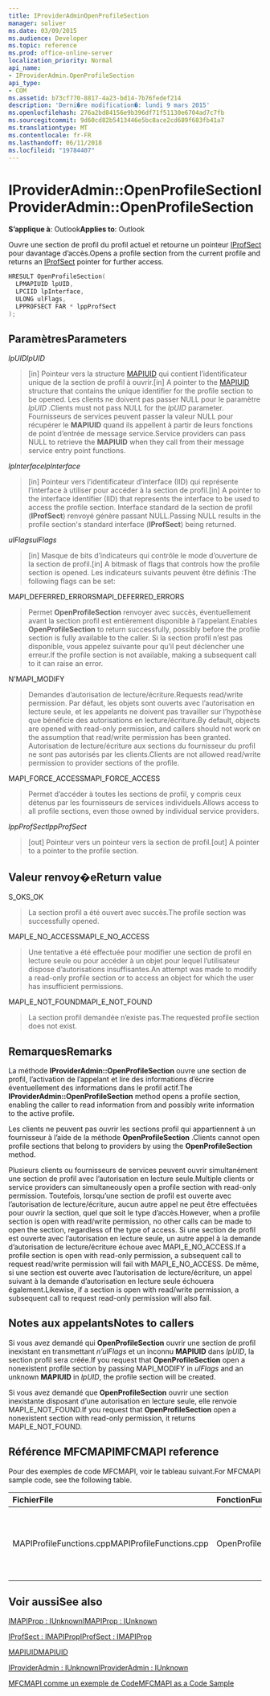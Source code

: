 ```yaml
---
title: IProviderAdminOpenProfileSection
manager: soliver
ms.date: 03/09/2015
ms.audience: Developer
ms.topic: reference
ms.prod: office-online-server
localization_priority: Normal
api_name:
- IProviderAdmin.OpenProfileSection
api_type:
- COM
ms.assetid: b73cf770-8817-4a23-bd14-7b76fedef214
description: 'Derni�re modification�: lundi 9 mars 2015'
ms.openlocfilehash: 276a2bd84156e9b396df71f51130e6704ad7c7fb
ms.sourcegitcommit: 9d60cd82b5413446e5bc8ace2cd689f683fb41a7
ms.translationtype: MT
ms.contentlocale: fr-FR
ms.lasthandoff: 06/11/2018
ms.locfileid: "19784407"
---
```

# <a name="iprovideradminopenprofilesection"></a><span data-ttu-id="74191-103">IProviderAdmin::OpenProfileSection</span><span class="sxs-lookup"><span data-stu-id="74191-103">IProviderAdmin::OpenProfileSection</span></span>

  
  
<span data-ttu-id="74191-104">**S’applique à**: Outlook</span><span class="sxs-lookup"><span data-stu-id="74191-104">**Applies to**: Outlook</span></span> 
  
<span data-ttu-id="74191-105">Ouvre une section de profil du profil actuel et retourne un pointeur [IProfSect](iprofsectimapiprop.md) pour davantage d’accès.</span><span class="sxs-lookup"><span data-stu-id="74191-105">Opens a profile section from the current profile and returns an [IProfSect](iprofsectimapiprop.md) pointer for further access.</span></span> 
  
```cpp
HRESULT OpenProfileSection(
  LPMAPIUID lpUID,
  LPCIID lpInterface,
  ULONG ulFlags,
  LPPROFSECT FAR * lppProfSect
);
```

## <a name="parameters"></a><span data-ttu-id="74191-106">Paramètres</span><span class="sxs-lookup"><span data-stu-id="74191-106">Parameters</span></span>

 <span data-ttu-id="74191-107">_lpUID_</span><span class="sxs-lookup"><span data-stu-id="74191-107">_lpUID_</span></span>
  
> <span data-ttu-id="74191-108">[in] Pointeur vers la structure [MAPIUID](mapiuid.md) qui contient l’identificateur unique de la section de profil à ouvrir.</span><span class="sxs-lookup"><span data-stu-id="74191-108">[in] A pointer to the [MAPIUID](mapiuid.md) structure that contains the unique identifier for the profile section to be opened.</span></span> <span data-ttu-id="74191-109">Les clients ne doivent pas passer NULL pour le paramètre _lpUID_ .</span><span class="sxs-lookup"><span data-stu-id="74191-109">Clients must not pass NULL for the  _lpUID_ parameter.</span></span> <span data-ttu-id="74191-110">Fournisseurs de services peuvent passer la valeur NULL pour récupérer le **MAPIUID** quand ils appellent à partir de leurs fonctions de point d’entrée de message service.</span><span class="sxs-lookup"><span data-stu-id="74191-110">Service providers can pass NULL to retrieve the **MAPIUID** when they call from their message service entry point functions.</span></span> 
    
 <span data-ttu-id="74191-111">_lpInterface_</span><span class="sxs-lookup"><span data-stu-id="74191-111">_lpInterface_</span></span>
  
> <span data-ttu-id="74191-112">[in] Pointeur vers l’identificateur d’interface (IID) qui représente l’interface à utiliser pour accéder à la section de profil.</span><span class="sxs-lookup"><span data-stu-id="74191-112">[in] A pointer to the interface identifier (IID) that represents the interface to be used to access the profile section.</span></span> <span data-ttu-id="74191-113">Interface standard de la section de profil (**IProfSect**) renvoyé génère passant NULL.</span><span class="sxs-lookup"><span data-stu-id="74191-113">Passing NULL results in the profile section's standard interface (**IProfSect**) being returned.</span></span> 
    
 <span data-ttu-id="74191-114">_ulFlags_</span><span class="sxs-lookup"><span data-stu-id="74191-114">_ulFlags_</span></span>
  
> <span data-ttu-id="74191-115">[in] Masque de bits d’indicateurs qui contrôle le mode d’ouverture de la section de profil.</span><span class="sxs-lookup"><span data-stu-id="74191-115">[in] A bitmask of flags that controls how the profile section is opened.</span></span> <span data-ttu-id="74191-116">Les indicateurs suivants peuvent être définis :</span><span class="sxs-lookup"><span data-stu-id="74191-116">The following flags can be set:</span></span>
    
<span data-ttu-id="74191-117">MAPI_DEFERRED_ERRORS</span><span class="sxs-lookup"><span data-stu-id="74191-117">MAPI_DEFERRED_ERRORS</span></span> 
  
> <span data-ttu-id="74191-118">Permet **OpenProfileSection** renvoyer avec succès, éventuellement avant la section profil est entièrement disponible à l’appelant.</span><span class="sxs-lookup"><span data-stu-id="74191-118">Enables **OpenProfileSection** to return successfully, possibly before the profile section is fully available to the caller.</span></span> <span data-ttu-id="74191-119">Si la section profil n’est pas disponible, vous appelez suivante pour qu’il peut déclencher une erreur.</span><span class="sxs-lookup"><span data-stu-id="74191-119">If the profile section is not available, making a subsequent call to it can raise an error.</span></span> 
    
<span data-ttu-id="74191-120">N'</span><span class="sxs-lookup"><span data-stu-id="74191-120">MAPI_MODIFY</span></span> 
  
> <span data-ttu-id="74191-121">Demandes d’autorisation de lecture/écriture.</span><span class="sxs-lookup"><span data-stu-id="74191-121">Requests read/write permission.</span></span> <span data-ttu-id="74191-122">Par défaut, les objets sont ouverts avec l’autorisation en lecture seule, et les appelants ne doivent pas travailler sur l’hypothèse que bénéficie des autorisations en lecture/écriture.</span><span class="sxs-lookup"><span data-stu-id="74191-122">By default, objects are opened with read-only permission, and callers should not work on the assumption that read/write permission has been granted.</span></span> <span data-ttu-id="74191-123">Autorisation de lecture/écriture aux sections du fournisseur du profil ne sont pas autorisés par les clients.</span><span class="sxs-lookup"><span data-stu-id="74191-123">Clients are not allowed read/write permission to provider sections of the profile.</span></span>
    
<span data-ttu-id="74191-124">MAPI_FORCE_ACCESS</span><span class="sxs-lookup"><span data-stu-id="74191-124">MAPI_FORCE_ACCESS</span></span>
  
> <span data-ttu-id="74191-125">Permet d’accéder à toutes les sections de profil, y compris ceux détenus par les fournisseurs de services individuels.</span><span class="sxs-lookup"><span data-stu-id="74191-125">Allows access to all profile sections, even those owned by individual service providers.</span></span>
    
 <span data-ttu-id="74191-126">_lppProfSect_</span><span class="sxs-lookup"><span data-stu-id="74191-126">_lppProfSect_</span></span>
  
> <span data-ttu-id="74191-127">[out] Pointeur vers un pointeur vers la section de profil.</span><span class="sxs-lookup"><span data-stu-id="74191-127">[out] A pointer to a pointer to the profile section.</span></span>
    
## <a name="return-value"></a><span data-ttu-id="74191-128">Valeur renvoy�e</span><span class="sxs-lookup"><span data-stu-id="74191-128">Return value</span></span>

<span data-ttu-id="74191-129">S_OK</span><span class="sxs-lookup"><span data-stu-id="74191-129">S_OK</span></span> 
  
> <span data-ttu-id="74191-130">La section profil a été ouvert avec succès.</span><span class="sxs-lookup"><span data-stu-id="74191-130">The profile section was successfully opened.</span></span>
    
<span data-ttu-id="74191-131">MAPI_E_NO_ACCESS</span><span class="sxs-lookup"><span data-stu-id="74191-131">MAPI_E_NO_ACCESS</span></span> 
  
> <span data-ttu-id="74191-132">Une tentative a été effectuée pour modifier une section de profil en lecture seule ou pour accéder à un objet pour lequel l’utilisateur dispose d’autorisations insuffisantes.</span><span class="sxs-lookup"><span data-stu-id="74191-132">An attempt was made to modify a read-only profile section or to access an object for which the user has insufficient permissions.</span></span>
    
<span data-ttu-id="74191-133">MAPI_E_NOT_FOUND</span><span class="sxs-lookup"><span data-stu-id="74191-133">MAPI_E_NOT_FOUND</span></span> 
  
> <span data-ttu-id="74191-134">La section profil demandée n’existe pas.</span><span class="sxs-lookup"><span data-stu-id="74191-134">The requested profile section does not exist.</span></span>
    
## <a name="remarks"></a><span data-ttu-id="74191-135">Remarques</span><span class="sxs-lookup"><span data-stu-id="74191-135">Remarks</span></span>

<span data-ttu-id="74191-136">La méthode **IProviderAdmin::OpenProfileSection** ouvre une section de profil, l’activation de l’appelant et lire des informations d’écrire éventuellement des informations dans le profil actif.</span><span class="sxs-lookup"><span data-stu-id="74191-136">The **IProviderAdmin::OpenProfileSection** method opens a profile section, enabling the caller to read information from and possibly write information to the active profile.</span></span> 
  
<span data-ttu-id="74191-137">Les clients ne peuvent pas ouvrir les sections profil qui appartiennent à un fournisseur à l’aide de la méthode **OpenProfileSection** .</span><span class="sxs-lookup"><span data-stu-id="74191-137">Clients cannot open profile sections that belong to providers by using the **OpenProfileSection** method.</span></span> 
  
<span data-ttu-id="74191-138">Plusieurs clients ou fournisseurs de services peuvent ouvrir simultanément une section de profil avec l’autorisation en lecture seule.</span><span class="sxs-lookup"><span data-stu-id="74191-138">Multiple clients or service providers can simultaneously open a profile section with read-only permission.</span></span> <span data-ttu-id="74191-139">Toutefois, lorsqu’une section de profil est ouverte avec l’autorisation de lecture/écriture, aucun autre appel ne peut être effectuées pour ouvrir la section, quel que soit le type d’accès.</span><span class="sxs-lookup"><span data-stu-id="74191-139">However, when a profile section is open with read/write permission, no other calls can be made to open the section, regardless of the type of access.</span></span> <span data-ttu-id="74191-140">Si une section de profil est ouverte avec l’autorisation en lecture seule, un autre appel à la demande d’autorisation de lecture/écriture échoue avec MAPI_E_NO_ACCESS.</span><span class="sxs-lookup"><span data-stu-id="74191-140">If a profile section is open with read-only permission, a subsequent call to request read/write permission will fail with MAPI_E_NO_ACCESS.</span></span> <span data-ttu-id="74191-141">De même, si une section est ouverte avec l’autorisation de lecture/écriture, un appel suivant à la demande d’autorisation en lecture seule échouera également.</span><span class="sxs-lookup"><span data-stu-id="74191-141">Likewise, if a section is open with read/write permission, a subsequent call to request read-only permission will also fail.</span></span> 
  
## <a name="notes-to-callers"></a><span data-ttu-id="74191-142">Notes aux appelants</span><span class="sxs-lookup"><span data-stu-id="74191-142">Notes to callers</span></span>

<span data-ttu-id="74191-143">Si vous avez demandé qui **OpenProfileSection** ouvrir une section de profil inexistant en transmettant _n’ulFlags_ et un inconnu **MAPIUID** dans _lpUID_, la section profil sera créée.</span><span class="sxs-lookup"><span data-stu-id="74191-143">If you request that **OpenProfileSection** open a nonexistent profile section by passing MAPI_MODIFY in  _ulFlags_ and an unknown **MAPIUID** in  _lpUID_, the profile section will be created.</span></span> 
  
<span data-ttu-id="74191-144">Si vous avez demandé que **OpenProfileSection** ouvrir une section inexistante disposant d’une autorisation en lecture seule, elle renvoie MAPI_E_NOT_FOUND.</span><span class="sxs-lookup"><span data-stu-id="74191-144">If you request that **OpenProfileSection** open a nonexistent section with read-only permission, it returns MAPI_E_NOT_FOUND.</span></span> 
  
## <a name="mfcmapi-reference"></a><span data-ttu-id="74191-145">Référence MFCMAPI</span><span class="sxs-lookup"><span data-stu-id="74191-145">MFCMAPI reference</span></span>

<span data-ttu-id="74191-146">Pour des exemples de code MFCMAPI, voir le tableau suivant.</span><span class="sxs-lookup"><span data-stu-id="74191-146">For MFCMAPI sample code, see the following table.</span></span>
  
|<span data-ttu-id="74191-147">**Fichier**</span><span class="sxs-lookup"><span data-stu-id="74191-147">**File**</span></span>|<span data-ttu-id="74191-148">**Fonction**</span><span class="sxs-lookup"><span data-stu-id="74191-148">**Function**</span></span>|<span data-ttu-id="74191-149">**Commentaire**</span><span class="sxs-lookup"><span data-stu-id="74191-149">**Comment**</span></span>|
|:-----|:-----|:-----|
|<span data-ttu-id="74191-150">MAPIProfileFunctions.cpp</span><span class="sxs-lookup"><span data-stu-id="74191-150">MAPIProfileFunctions.cpp</span></span>  <br/> |<span data-ttu-id="74191-151">OpenProfileSection</span><span class="sxs-lookup"><span data-stu-id="74191-151">OpenProfileSection</span></span>  <br/> |<span data-ttu-id="74191-152">MFCMAPI utilise la méthode **IProviderAdmin::OpenProfileSection** pour ouvrir une section de profil du profil actuel.</span><span class="sxs-lookup"><span data-stu-id="74191-152">MFCMAPI uses the **IProviderAdmin::OpenProfileSection** method to open a profile section from the current profile.</span></span>  <br/> |
   
## <a name="see-also"></a><span data-ttu-id="74191-153">Voir aussi</span><span class="sxs-lookup"><span data-stu-id="74191-153">See also</span></span>



[<span data-ttu-id="74191-154">IMAPIProp : IUnknown</span><span class="sxs-lookup"><span data-stu-id="74191-154">IMAPIProp : IUnknown</span></span>](imapipropiunknown.md)
  
[<span data-ttu-id="74191-155">IProfSect : IMAPIProp</span><span class="sxs-lookup"><span data-stu-id="74191-155">IProfSect : IMAPIProp</span></span>](iprofsectimapiprop.md)
  
[<span data-ttu-id="74191-156">MAPIUID</span><span class="sxs-lookup"><span data-stu-id="74191-156">MAPIUID</span></span>](mapiuid.md)
  
[<span data-ttu-id="74191-157">IProviderAdmin : IUnknown</span><span class="sxs-lookup"><span data-stu-id="74191-157">IProviderAdmin : IUnknown</span></span>](iprovideradminiunknown.md)


[<span data-ttu-id="74191-158">MFCMAPI comme un exemple de Code</span><span class="sxs-lookup"><span data-stu-id="74191-158">MFCMAPI as a Code Sample</span></span>](mfcmapi-as-a-code-sample.md)

